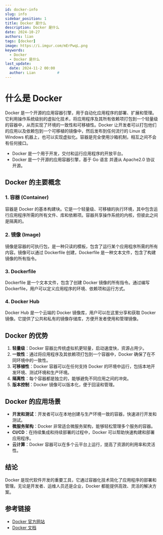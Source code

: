 ```yaml
---
id: docker-info 
slug: info 
sidebar_position: 1  
title: Docker 是什么
description: Docker 是什么 
date: 2024-10-27
authors: lian
tags: [docker]
image: https://i.imgur.com/mErPwqL.png  
keywords:                            
  - Docker 
  - Docker 是什么 
last_update:                          
  date: 2024-11-2 00:00                   
  author: Lian          #
---
```



# 什么是 Docker

Docker 是一个开源的应用容器引擎，用于自动化应用程序的部署、扩展和管理。它利用操作系统级别的虚拟化技术，将应用程序及其所有依赖项打包到一个轻量级的容器中，从而实现了环境的一致性和可移植性。Docker 让开发者可以打包他们的应用以及依赖包到一个可移植的镜像中，然后发布到任何流行的 Linux 或 Windows 机器上，也可以实现虚拟化。容器是完全使用沙箱机制，相互之间不会有任何接口。

- Docker 是一个用于开发，交付和运行应用程序的开放平台。
- Docker 是一个开源的应用容器引擎，基于 Go 语言 并遵从 Apache2.0 协议开源。


## Docker 的主要概念

### 1. 容器 (Container)

容器是 Docker 的基本构建块。它是一个轻量级、可移植的执行环境，其中包含运行应用程序所需的所有文件、库和依赖项。容器共享操作系统的内核，但彼此之间是隔离的。

### 2. 镜像 (Image)

镜像是容器的可执行包，是一种只读的模板，包含了运行某个应用程序所需的所有内容。镜像可以通过 Dockerfile 创建，Dockerfile 是一种文本文件，包含了构建镜像的所有指令。

### 3. Dockerfile

Dockerfile 是一个文本文件，包含了创建 Docker 镜像的所有指令。通过编写 Dockerfile，用户可以定义应用程序的环境、依赖项和运行方式。

### 4. Docker Hub

Docker Hub 是一个云端的 Docker 镜像库，用户可以在这里分享和获取 Docker 镜像。它提供了公共和私有的镜像存储库，方便开发者使用和管理镜像。

## Docker 的优势

1. **轻量级**：Docker 容器比传统虚拟机更轻量，启动速度快，资源占用少。
2. **一致性**：通过将应用程序及其依赖项打包到一个容器中，Docker 确保了在不同环境中的一致性。
3. **可移植性**：Docker 容器可以在任何支持 Docker 的环境中运行，包括本地开发环境、测试环境和生产环境。
4. **隔离性**：每个容器都是独立的，能够避免不同应用之间的冲突。
5. **版本控制**：Docker 镜像可以版本化，便于回滚和管理。

## Docker 的应用场景

- **开发和测试**：开发者可以在本地创建与生产环境一致的容器，快速进行开发和测试。
- **微服务架构**：Docker 非常适合微服务架构，能够轻松管理多个服务的容器。
- **CI/CD**：在持续集成和持续部署的过程中，Docker 可以帮助快速构建和部署应用程序。
- **云计算**：Docker 容器可以在多个云平台上运行，提高了资源的利用率和灵活性。

## 结论

Docker 是现代软件开发的重要工具，它通过容器化技术简化了应用程序的部署和管理。无论是开发者、运维人员还是企业，Docker 都能提供高效、灵活的解决方案。

## 参考链接

- [Docker 官方网站](https://www.docker.com/)
- [Docker 文档](https://docs.docker.com/)
